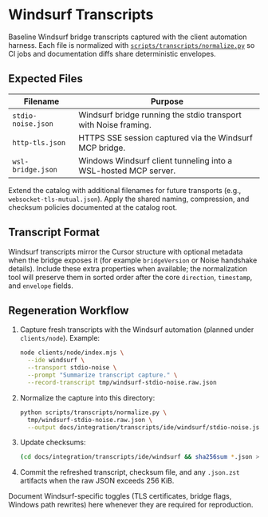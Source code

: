 # Windsurf Transcripts

Baseline Windsurf bridge transcripts captured with the client automation
harness. Each file is normalized with
[`scripts/transcripts/normalize.py`](../../../scripts/transcripts/normalize.py)
so CI jobs and documentation diffs share deterministic envelopes.

## Expected Files

| Filename | Purpose |
| --- | --- |
| `stdio-noise.json` | Windsurf bridge running the stdio transport with Noise framing. |
| `http-tls.json` | HTTPS SSE session captured via the Windsurf MCP bridge. |
| `wsl-bridge.json` | Windows Windsurf client tunneling into a WSL-hosted MCP server. |

Extend the catalog with additional filenames for future transports (e.g.,
`websocket-tls-mutual.json`). Apply the shared naming, compression, and checksum
policies documented at the catalog root.

## Transcript Format

Windsurf transcripts mirror the Cursor structure with optional metadata when the
bridge exposes it (for example `bridgeVersion` or Noise handshake details).
Include these extra properties when available; the normalization tool will
preserve them in sorted order after the core `direction`, `timestamp`, and
`envelope` fields.

## Regeneration Workflow

1. Capture fresh transcripts with the Windsurf automation (planned under
   `clients/node`). Example:

   ```bash
   node clients/node/index.mjs \
     --ide windsurf \
     --transport stdio-noise \
     --prompt "Summarize transcript capture." \
     --record-transcript tmp/windsurf-stdio-noise.raw.json
   ```

2. Normalize the capture into this directory:

   ```bash
   python scripts/transcripts/normalize.py \
     tmp/windsurf-stdio-noise.raw.json \
     --output docs/integration/transcripts/ide/windsurf/stdio-noise.json
   ```

3. Update checksums:

   ```bash
   (cd docs/integration/transcripts/ide/windsurf && sha256sum *.json > CHECKSUMS.sha256)
   ```

4. Commit the refreshed transcript, checksum file, and any `.json.zst` artifacts
   when the raw JSON exceeds 256 KiB.

Document Windsurf-specific toggles (TLS certificates, bridge flags, Windows path
rewrites) here whenever they are required for reproduction.
